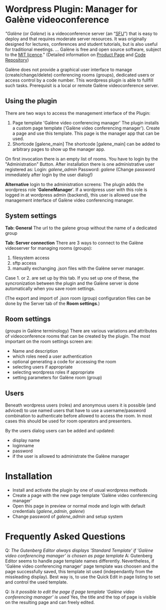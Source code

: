 
# Wordpress Plugin: Manager for Galène videoconference

*"Galène* (or <em>Galene</em>) is a videoconference server (an “[SFU](https://webrtcglossary.com/sfu/)”) that is easy to deploy and that requires moderate server resources. It was originally designed for lectures, conferences and student tutorials, but is also useful for traditional meetings. ... Galène is free and open source software, subject to the [MIT licence](https://github.com/jech/galene/blob/master/LICENCE)." (Detailed information on [Product Page](https://galene.org/) and [Code Repository](https://github.com/jech/galene))

Galène does not provide a graphical user interface to manage (create/change/delete) conferencing rooms (groups), dedicated users or access control by a code number. This wordpress plugin is able to fullfill such tasks.
Prerequisit is a local or remote Galène videoconference server.

## Using the plugin

There are two ways to access the management interface of the Plugin:

1. Page template 'Galène video conferencing manager'
    The plugin installs a custom page template ('Galène video conferencing manager'). Create a page and use this template. This page is the manager app that can be used.
2. Shortcode [galene\_main]
    The shortcode [galene\_main] can be added to arbitrary pages to show up the manager app.

On first invocation there is an empty list of rooms. You have to login by the "Administration" Button. After installation there is one administrative user registered as:
Login: *galene\_admin*
Password: *galene*
(Change password immediately after login by the user dialog!)

**Alternative** login to the administration screens:
The plugin adds the wordpress role '<strong>GaleneManager</strong>'. If a wordpress user with this role is logged in at wordpress admin (backend), this user is allowed use the management interface of Galène video conferencing manager.

## System settings

**Tab: General**
The url to the galene group without the name of a dedicated group

**Tab: Server connection**
There are 3 ways to connect to the Galène videoserver for managing rooms (groups):

1. filesystem access
2. sftp access
3. manually exchanging .json files with the Galène server manager.

Case 1. or 2. are set up by this tab. If you set up one of these, the syncronization between the plugin and the Galène server is done automatically when you save room settings.

(The export and import of .json room (group) configuration files can be done by the Server tab of the <strong>Room settings</strong>.)

## Room settings

(<em>groups</em> in Galène terminology)
There are various variations and attributes of videoconference rooms that can be created by the plugin. The most important on the room settings screen are:

* Name and description
* which roles need a user authentication
* optional generating a code for accessing the room
* selecting users if appropriate
* selecting wordpress roles if appropriate
* setting parameters for Galène room (group)

## Users

Beneath wordpress users (roles) and anonymous users it is possible (and adviced) to use named users that have to use a username/password combination to authenticate before allowed to access the room. In most cases this should be used for room operators and presenters.

By the users dialog users can be added and updated:

* display name
* loginname
* password
* if the user is allowed to administrate the Galène manager

# Installation

* Install and activate the plugin by one of usual wordpress methods
* Create a page with the new page template 'Galène video conferencing manager'
* Open this page in preview or normal mode and login with default credentials (<em>galene\_admin</em>, <em>galene</em>)
* Change password of *galene\_admin* and setup system

# Frequently Asked Questions


Q: *The Gutenberg Editor always displays 'Standard Template' if 'Galène video conferencing manager' is chosen as page template* 
A: Gutenberg Editor seems to handle page template names differently. Nevertheless, if 'Galène video conferencing manager' page template was choosen and the page successfully saved, this template ist used (independantly from the missleading display).
Best way is, to use the Quick Edit in page listing to set and control the used template.

Q: *Is it possible to edit the page if page template 'Galène video conferencing manager' is used*
Yes, the title and the top of page is visible on the resulting page and can freely edited.

